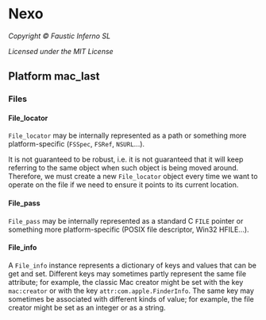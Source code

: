 # Nexo

*Copyright © Faustic Inferno SL*

*Licensed under the MIT License*

## Platform mac_last

### Files

#### File_locator

`File_locator` may be internally represented as a path or something more platform-specific (`FSSpec`, `FSRef`, `NSURL`...).

It is not guaranteed to be robust, i.e. it is not guaranteed that it will keep referring to the same object when such object is being moved around. Therefore, we must create a new `File_locator` object every time we want to operate on the file if we need to ensure it points to its current location.

#### File_pass

`File_pass` may be internally represented as a standard C `FILE` pointer or something more platform-specific (POSIX file descriptor, Win32 HFILE...).

#### File_info

A `File_info` instance represents a dictionary of keys and values that can be get and set. Different keys may sometimes partly represent the same file attribute; for example, the classic Mac creator might be set with the key `mac:creator` or with the key `attr:com.apple.FinderInfo`. The same key may sometimes be associated with different kinds of value; for example, the file creator might be set as an integer or as a string.

